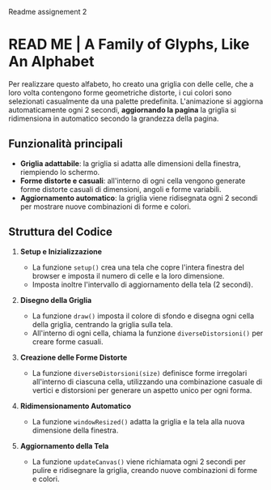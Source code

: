 Readme assignement 2

# READ ME | A Family of Glyphs, Like An Alphabet

Per realizzare questo alfabeto, ho creato una griglia con delle celle, che a loro volta contengono forme geometriche distorte, i cui colori sono selezionati casualmente da una palette predefinita. L'animazione si aggiorna automaticamente ogni 2 secondi, **aggiornando la pagina** la griglia si ridimensiona in automatico secondo la grandezza della pagina.

## Funzionalità principali
- **Griglia adattabile**: la griglia si adatta alle dimensioni della finestra, riempiendo lo schermo.
- **Forme distorte e casuali**: all'interno di ogni cella vengono generate forme distorte casuali di dimensioni, angoli e forme variabili.
- **Aggiornamento automatico**: la griglia viene ridisegnata ogni 2 secondi per mostrare nuove combinazioni di forme e colori.

## Struttura del Codice

1. **Setup e Inizializzazione**
   - La funzione `setup()` crea una tela che copre l'intera finestra del browser e imposta il numero di celle e la loro dimensione. 
   - Imposta inoltre l'intervallo di aggiornamento della tela (2 secondi).

2. **Disegno della Griglia**
   - La funzione `draw()` imposta il colore di sfondo e disegna ogni cella della griglia, centrando la griglia sulla tela. 
   - All'interno di ogni cella, chiama la funzione `diverseDistorsioni()` per creare forme casuali.

3. **Creazione delle Forme Distorte**
   - La funzione `diverseDistorsioni(size)` definisce forme irregolari all'interno di ciascuna cella, utilizzando una combinazione casuale di vertici e distorsioni per generare un aspetto unico per ogni forma.

4. **Ridimensionamento Automatico**
   - La funzione `windowResized()` adatta la griglia e la tela alla nuova dimensione della finestra.

5. **Aggiornamento della Tela**
   - La funzione `updateCanvas()` viene richiamata ogni 2 secondi per pulire e ridisegnare la griglia, creando nuove combinazioni di forme e colori.

